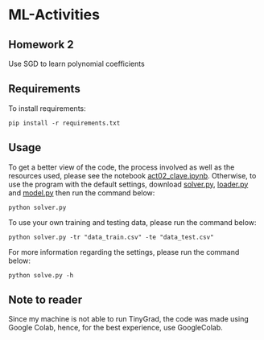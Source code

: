# ML-Activities

## Homework 2
Use SGD to learn polynomial coefficients
## Requirements
To install requirements: 
```
pip install -r requirements.txt
```
## Usage
To get a better view of the code, the process involved as well as the resources used, please see the notebook [act02_clave.ipynb](https://github.com/juliannecc/ML-Activities/blob/main/02_Polynomial_Solver/act02_clave.ipynb). Otherwise,
to use the program with the default settings, download [solver.py](https://github.com/juliannecc/ML-Activities/blob/main/02_Polynomial_Solver/solver.py),
[loader.py](https://github.com/juliannecc/ML-Activities/blob/main/02_Polynomial_Solver/loader.py) and [model.py](https://github.com/juliannecc/ML-Activities/blob/main/02_Polynomial_Solver/model.py) 
then run the command below: 
```
python solver.py
```
To use your own training and testing data, please run the command below: 
```
python solver.py -tr "data_train.csv" -te "data_test.csv"
```
For more information regarding the settings, please run the command below: 
```
python solve.py -h 
```
## Note to reader
Since my machine is not able to run TinyGrad, the code was made using Google Colab, hence, for the best experience, 
use GoogleColab. 

